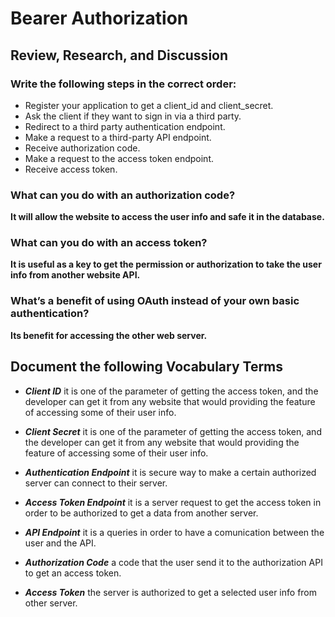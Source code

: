 # Bearer Authorization

## Review, Research, and Discussion

### Write the following steps in the correct order:
- Register your application to get a client_id and client_secret.
- Ask the client if they want to sign in via a third party.
- Redirect to a third party authentication endpoint.
- Make a request to a third-party API endpoint.
- Receive authorization code.
- Make a request to the access token endpoint.
- Receive access token.

### What can you do with an authorization code?
**It will allow the website to access the user info and safe it in the database.**

### What can you do with an access token?
**It is useful as a key to get the permission or authorization to take the user info from another website API.**

### What’s a benefit of using OAuth instead of your own basic authentication?
**Its benefit for accessing the other web server.**


## Document the following Vocabulary Terms

- **_Client ID_** it is one of the parameter of getting the access token, and the developer can get it from any website that would providing the feature of accessing some of their user info.

- **_Client Secret_** it is one of the parameter of getting the access token, and the developer can get it from any website that would providing the feature of accessing some of their user info.

- **_Authentication Endpoint_** it is secure way to make a certain authorized server can connect to their server.

- **_Access Token Endpoint_** it is a server request to get the access token in order to be authorized to get a data from another server.

- **_API Endpoint_** it is a queries in order to have a comunication between the user and the API.

- **_Authorization Code_** a code that the user send it to the authorization API to get an access token.

- **_Access Token_** the server is authorized to get a selected user info from other server.